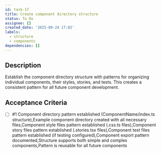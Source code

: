```yaml
---
id: task-17
title: Create component directory structure
status: To Do
assignee: []
created_date: '2025-09-24 17:02'
labels:
  - structure
  - components
dependencies: []
---
```


## Description

Establish the component directory structure with patterns for organizing individual components, their styles, stories, and tests. This creates a consistent pattern for all future component development.

## Acceptance Criteria
<!-- AC:BEGIN -->
- [ ] #1 Component directory pattern established (ComponentName/index.ts structure),Example component directory created with all necessary files,Component style files pattern established (.css.ts files),Component story files pattern established (.stories.tsx files),Component test files pattern established (if testing configured),Component export pattern documented,Structure supports both simple and complex components,Pattern is reusable for all future components
<!-- AC:END -->
